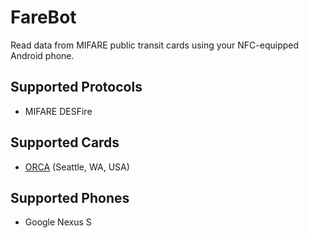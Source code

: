 # FareBot

Read data from MIFARE public transit cards using your NFC-equipped Android phone. 

## Supported Protocols

* MIFARE DESFire

## Supported Cards

* [ORCA][0] (Seattle, WA, USA)

## Supported Phones

* Google Nexus S

[0]: http://www.orcacard.com/
